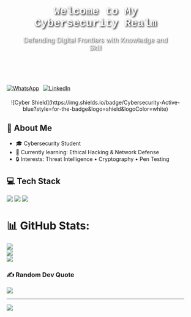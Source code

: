 <!-- بانر الأمن السيبراني -->
<div style="background: url('https://source.unsplash.com/1600x400/?cybersecurity,tech') no-repeat center center/cover; padding: 50px; text-align: center; color: #fff;">
  <h1 style="font-family: 'Courier New', Courier, monospace; text-shadow: 2px 2px 4px #000;">Welcome to My Cybersecurity Realm</h1>
  <p style="font-size: 1.2em; text-shadow: 1px 1px 3px #000;">Defending Digital Frontiers with Knowledge and Skill</p>
</div>

<!-- روابط وسائل التواصل -->
<div style="display: flex; gap: 10px; margin: 20px;">
  <a href="https://wa.me/+201222606319" target="_blank">
    <img src="https://img.shields.io/badge/WhatsApp-25D366?style=for-the-badge&logo=whatsapp&logoColor=white" alt="WhatsApp">
  </a>
  <a href="https://www.linkedin.com/in/mahmoud-mahmed-4b4884331" target="_blank">
    <img src="https://img.shields.io/badge/LinkedIn-0077B5?style=for-the-badge&logo=linkedin&logoColor=white" alt="LinkedIn">
  </a>
</div>

<!-- شارة الأمن السيبراني -->
<div style="text-align: center; margin: 20px;">
  ![Cyber Shield](https://img.shields.io/badge/Cybersecurity-Active-blue?style=for-the-badge&logo=shield&logoColor=white)
</div>

<!-- المحتوى الأساسي -->
<div style="position: relative; z-index: 2; padding: 0 20px;">
  
  ## 👤 About Me
  - 🎓 Cybersecurity Student  
  - 🌱 Currently learning: Ethical Hacking & Network Defense  
  - 🔒 Interests: Threat Intelligence • Cryptography • Pen Testing  

  ## 💻 Tech Stack
  ![](https://img.shields.io/badge/C++-00599C?style=flat&logo=c%2B%2B&logoColor=white)
  ![](https://img.shields.io/badge/SQL_Server-CC2927?style=flat&logo=microsoft-sql-server&logoColor=white)
  ![](https://img.shields.io/badge/Python-3776AB?style=flat&logo=python&logoColor=white)
  
  # 📊 GitHub Stats:
  ![](https://github-readme-stats.vercel.app/api?username=M-M-AboArab&theme=dark&hide_border=false&include_all_commits=false&count_private=false)<br/>
  ![](https://nirzak-streak-stats.vercel.app/?user=M-M-AboArab&theme=dark&hide_border=false)<br/>
  ![](https://github-readme-stats.vercel.app/api/top-langs/?username=M-M-AboArab&theme=dark&hide_border=false&include_all_commits=false&count_private=false&layout=compact)

  ### ✍️ Random Dev Quote
  ![](https://quotes-github-readme.vercel.app/api?type=horizontal&theme=radical)

  ---
  [![](https://visitcount.itsvg.in/api?id=M-M-AboArab&icon=0&color=0)](https://visitcount.itsvg.in)

  <!-- Proudly created with GPRM ( https://gprm.itsvg.in ) -->
</div>